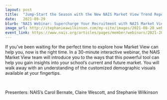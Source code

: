 ```yaml
---
layout: post
title:  "Jump-Start the Season with the New NAIS Market View Trend Report"
date:   2021-09-29
blurb: "NAIS Webinar: Supercharge Your Recruitment with NAIS Market View"
image_url: http://stephanieawilkinson.com/my-site/images/2021-08-20_webinar_thumbnail.png
event_link: https://www.nais.org/articles/pages/member/webinars/2021-2022/jump-start-the-season-with-the-new-nais-market-view-trend-report/
---
```

If you’ve been waiting for the perfect time to explore how Market View can help you, now is the right time. In a 30-minute interactive webinar, the NAIS Market View team will introduce you to the ways that this powerful tool can help you gain insights into your school’s current and future market. You will walk away with an understanding of the customized demographic visuals available at your fingertips.


&nbsp;

Presenters: NAIS’s Carol Bernate, Claire Wescott, and Stephanie Wilkinson
